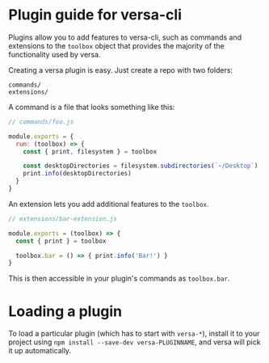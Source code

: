 # Plugin guide for versa-cli

Plugins allow you to add features to versa-cli, such as commands and
extensions to the `toolbox` object that provides the majority of the functionality
used by versa.

Creating a versa plugin is easy. Just create a repo with two folders:

```
commands/
extensions/
```

A command is a file that looks something like this:

```js
// commands/foo.js

module.exports = {
  run: (toolbox) => {
    const { print, filesystem } = toolbox

    const desktopDirectories = filesystem.subdirectories(`~/Desktop`)
    print.info(desktopDirectories)
  }
}
```

An extension lets you add additional features to the `toolbox`.

```js
// extensions/bar-extension.js

module.exports = (toolbox) => {
  const { print } = toolbox

  toolbox.bar = () => { print.info('Bar!') }
}
```

This is then accessible in your plugin's commands as `toolbox.bar`.

# Loading a plugin

To load a particular plugin (which has to start with `versa-*`),
install it to your project using `npm install --save-dev versa-PLUGINNAME`,
and versa will pick it up automatically.
